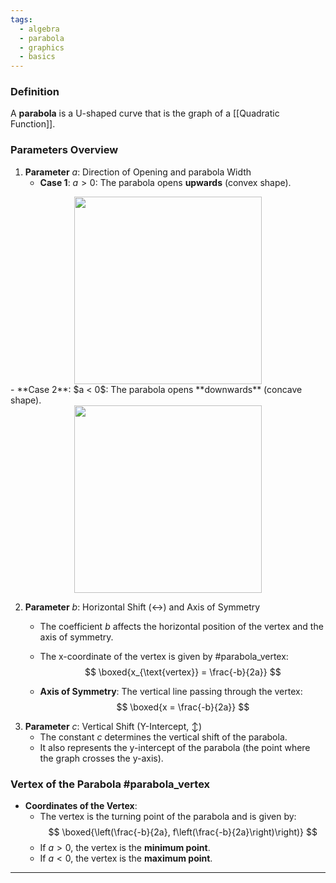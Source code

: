 ```yaml
---
tags:
  - algebra
  - parabola
  - graphics
  - basics
---
```

### Definition
A **parabola** is a U-shaped curve that is the graph of a [[Quadratic Function]].
### Parameters Overview
1. **Parameter** $a$: Direction of Opening and parabola Width
	- **Case 1**: $a > 0$:  The parabola opens **upwards** (convex shape).  
<img src="Pictures/parabola_up.png" width=300 height="auto" style="display: block; margin: auto">
	- **Case 2**: $a < 0$:  The parabola opens **downwards** (concave shape).  
<img src="Pictures/parabola_down.png" width=300 height="auto" style="display: block; margin: auto">

2. **Parameter** $b$: Horizontal Shift ($\leftrightarrow$) and Axis of Symmetry
	  - The coefficient $b$ affects the horizontal position of the vertex and the axis of symmetry.
	  - The x-coordinate of the vertex is given by #parabola_vertex:
	    $$
	    \boxed{x_{\text{vertex}} = \frac{-b}{2a}}
	    $$
	
	- **Axis of Symmetry**:  The vertical line passing through the vertex:
	    $$
	    \boxed{x = \frac{-b}{2a}}
	    $$
3. **Parameter** $c$: Vertical Shift (Y-Intercept, $\updownarrow$)
	  - The constant $c$ determines the vertical shift of the parabola.  
	  - It also represents the y-intercept of the parabola (the point where the graph crosses the y-axis).  

### Vertex of the Parabola #parabola_vertex 
- **Coordinates of the Vertex**:  
  - The vertex is the turning point of the parabola and is given by:
    $$
    \boxed{\left(\frac{-b}{2a}, f\left(\frac{-b}{2a}\right)\right)}
    $$
  - If $a > 0$, the vertex is the **minimum point**.  
  - If $a < 0$, the vertex is the **maximum point**.

---